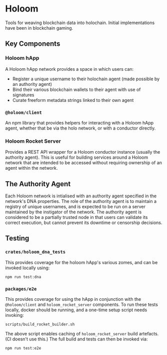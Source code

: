 # Holoom

Tools for weaving blockchain data into holochain. Initial implementations have been in blockchain gaming.

## Key Components

### Holoom hApp

A Holoom hApp network provides a space in which users can:

- Register a unique username to their holochain agent (made possible by an authority agent)
- Bind their various blockchain wallets to their agent with use of signatures
- Curate freeform metadata strings linked to their own agent

### `@holoom/client`

An npm library that provides helpers for interacting with a Holoom hApp agent, whether that be via the holo network, or with a conductor directly.

### Holoom Rocket Server

Provides a REST API wrapper for a Holoom conductor instance (usually the authority agent). This is useful for building services around a Holoom network that are intended to be accessed without requiring ownership of an agent within the network.

## The Authority Agent

Each Holoom network is intialised with an authority agent specified in the network's DNA properties. The role of the authority agent is to maintain a registry of unique usernames, and is expected to be run on a server maintained by the instigator of the network. The authority agent is considered to be a partially trusted node in that users can validate its correct execution, but cannot prevent its downtime or censorship decisions.

## Testing

### `crates/holoom_dna_tests`

This provides coverage for the holoom hApp's various zomes, and can be invoked locally using:

```
npm run test:dna
```

### `packages/e2e`

This provides coverage for using the hApp in conjunction with the `@holoom/client` and `holoom_rocket_server` components. To run these tests locally, docker should be running, and a one-time setup script needs invoking:

```
scripts/build_rocket_builder.sh
```

The above script enables caching of `holoom_rocket_server` build artefacts. (CI doesn't use this.) The full build and tests can then be invoked via:

```
npm run test:e2e
```
